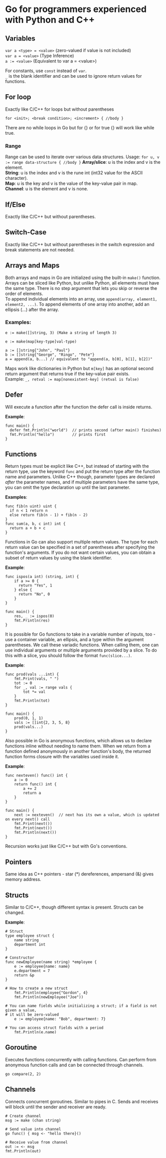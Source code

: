 # Go for programmers experienced with Python and C++
## Variables

`var a <type> = <value>` (zero-valued if value is not included)  
`var a = <value>` (Type Inference)  
`a := <value>` (Equivalent to var a = \<value\>)

For constants, use `const` instead of `var`.  
`_` is the blank identifier and can be used to ignore return values for functions.


## For loop
Exactly like C/C++ for loops but without parentheses  

`for <init>; <break condition>; <increment> { //body }`

There are no while loops in Go but for {} or for true {} will work like while true.

### Range
Range can be used to iterate over various data structures.
Usage: `for u, v := range data-structure { //body }`
**Array/slice**: u is the index and v is the element.  
**String**: u is the index and v is the rune int (int32 value for the ASCII character).  
**Map**: u is the key and v is the value of the key-value pair in map.  
**Channel**: u is the element and v is none.  

## If/Else
Exactly like C/C++ but without parentheses.

## Switch-Case
Exactly like C/C++ but without parentheses in the switch expression and break statements are not needed.

## Arrays and Maps
Both arrays and maps in Go are initialized using the built-in `make()` function.
Arrays can be sliced like Python, but unlike Python, all elements must have the same type. There is no step argument that lets you skip or reverse the order of elements.  
To append individual elements into an array, use `append(array, element1, element2, ...)`.
To append elements of one array into another, add an ellipsis (...) after the array.
  
### Examples:
```  
e := make([]string, 3) (Make a string of length 3)  
  
e := make(map[key-type]val-type)  
  
a := []string{"John", "Paul"}  
b := []string{"George", "Ringo", "Pete"}  
a = append(a, b...) // equivalent to "append(a, b[0], b[1], b[2])"  
```
  
Maps work like dictionaries in Python but `m[key]` has an optional second return argument that returns true if the key-value pair exists.  
Example: `_, retval := map[nonexistent-key] (retval is false)`

## Defer
Will execute a function after the function the defer call is inside returns.

**Example**:
```
func main() {
  defer fmt.Println("world")  // prints second (after main() finishes)
  fmt.Println("hello")        // prints first
}
```

## Functions
Return types must be explicit like C++, but instead of starting with the return type, use the keyword `func` and put the return type after the function name and parameters.
Unlike C++ though, parameter types are declared *after* the parameter names, and if multiple parameters have the same type, you can omit the type declaration up until the last parameter.  

**Examples**: 
``` 
func fib(n uint) uint {  
  if n < 1 return n  
  else return fib(n - 1) + fib(n - 2)  
}  
func sum(a, b, c int) int {  
  return a + b + c  
}
```

Functions in Go can also support multiple return values. The type for each return value can be specified in a set of parentheses after specifying the function's arguments. If you do not want certain values, you can obtain a subset of return values by using the blank identifier.

**Example**:
```
func ispos(a int) (string, int) {
    if a >= 0 {
      return "Yes", 1
    } else {
      return "No", 0
    }
}

func main() {
    res, _ := ispos(0)
    fmt.Println(res)
}
```

It is possible for Go functions to take in a variable number of inputs, too - use a container variable, an ellipsis, and a type within the argument parentheses. We call these variadic functions.
When calling them, one can use individual arguments or multiple arguments provided by a slice. To do this with a slice, you should follow the format `func(slice...)`.

**Example**:
```
func prod(vals ...int) {
    fmt.Print(vals, " ")
    tot := 0
    for _, val := range vals {
        tot *= val
    }
    fmt.Println(tot)
}

func main() {
    prod(0, 1, 1)
    vals := []int{2, 3, 5, 8}
    prod(vals...)
}
```

Also possible in Go is anonymous functions, which allows us to declare functions inline without needing to name them. When we return from a function defined anonymously in another function's body, the returned function forms closure with the variables used inside it.

**Example**:
```
func nexteven() func() int {
    a := 0
    return func() int {
        a += 2
        return a
    }
}

func main() {
    next := nexteven()  // next has its own a value, which is updated on every next() call
    fmt.Print(next())
    fmt.Print(next())
    fmt.Println(next())
}
```

Recursion works just like C/C++ but with Go's conventions.

## Pointers

Same idea as C++ pointers - star (\*) dereferences, ampersand (&) gives memory address.

## Structs

Similar to C/C++, though different syntax is present. Structs can be changed.

**Example**:
```
# Struct
type employee struct {
    name string
    department int
}

# Constructor
func newEmployee(name string) *employee {
    e := employee{name: name}
    e.department = 7
    return &p
}

# How to create a new struct
    fmt.Println(employee{"Gordon", 4}
    fmt.Println(newEmployee("Joe"))

# You can name fields while initializing a struct; if a field is not given a value,
# it will be zero-valued
    e := employee{name: "Bob", department: 7}

# You can access struct fields with a period
    fmt.Println(e.name)
```

## Goroutine

Executes functions concurrently with calling functions. Can perform from anonymous function calls and can be connected through channels.

`go compare(2, 2)`

## Channels

Connects concurrent goroutines. Similar to pipes in C. Sends and receives will block until the sender and receiver are ready.

```
# Create channel
msg := make (chan string)

# Send value into channel
go func() { msg <- "hello there}()

# Receive value from channel
out := <- msg
fmt.Println(out)
```
